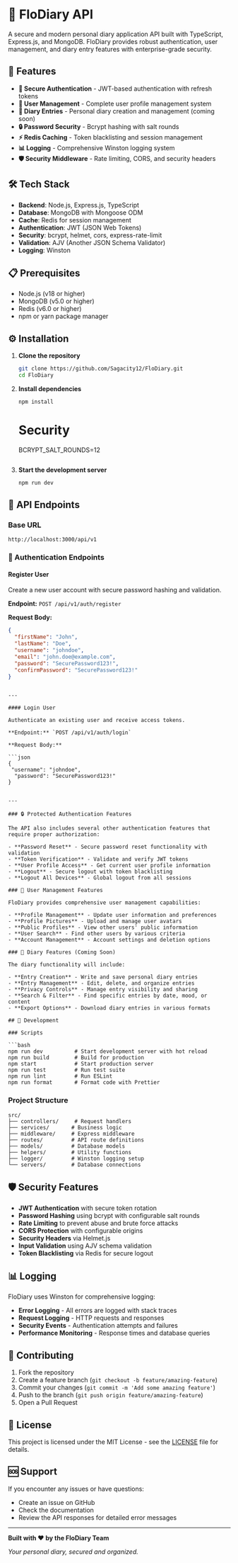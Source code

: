 # 📖 FloDiary API

A secure and modern personal diary application API built with TypeScript, Express.js, and MongoDB. FloDiary provides robust authentication, user management, and diary entry features with enterprise-grade security.

## 🚀 Features

- **🔐 Secure Authentication** - JWT-based authentication with refresh tokens
- **👤 User Management** - Complete user profile management system
- **📝 Diary Entries** - Personal diary creation and management (coming soon)
- **🔒 Password Security** - Bcrypt hashing with salt rounds
- **⚡ Redis Caching** - Token blacklisting and session management
- **📊 Logging** - Comprehensive Winston logging system
- **🛡️ Security Middleware** - Rate limiting, CORS, and security headers

## 🛠️ Tech Stack

- **Backend**: Node.js, Express.js, TypeScript
- **Database**: MongoDB with Mongoose ODM
- **Cache**: Redis for session management
- **Authentication**: JWT (JSON Web Tokens)
- **Security**: bcrypt, helmet, cors, express-rate-limit
- **Validation**: AJV (Another JSON Schema Validator)
- **Logging**: Winston

## 📋 Prerequisites

- Node.js (v18 or higher)
- MongoDB (v5.0 or higher)
- Redis (v6.0 or higher)
- npm or yarn package manager

## ⚙️ Installation

1. **Clone the repository**

   ```bash
   git clone https://github.com/Sagacity12/FloDiary.git
   cd FloDiary
   ```

2. **Install dependencies**

   ```bash
   npm install
   ```


   # Security
   BCRYPT_SALT_ROUNDS=12
   ```

4. **Start the development server**
   ```bash
   npm run dev
   ```

## 🔗 API Endpoints

### Base URL

```
http://localhost:3000/api/v1
```

### 🔐 Authentication Endpoints

#### Register User

Create a new user account with secure password hashing and validation.

**Endpoint:** `POST /api/v1/auth/register`

**Request Body:**

```json
{
  "firstName": "John",
  "lastName": "Doe",
  "username": "johndoe",
  "email": "john.doe@example.com",
  "password": "SecurePassword123!",
  "confirmPassword": "SecurePassword123!"
}
```

```

---

#### Login User

Authenticate an existing user and receive access tokens.

**Endpoint:** `POST /api/v1/auth/login`

**Request Body:**

```json
{
 "username": "johndoe",
  "password": "SecurePassword123!"
}
```




```

---

### 🔒 Protected Authentication Features

The API also includes several other authentication features that require proper authorization:

- **Password Reset** - Secure password reset functionality with validation
- **Token Verification** - Validate and verify JWT tokens
- **User Profile Access** - Get current user profile information
- **Logout** - Secure logout with token blacklisting
- **Logout All Devices** - Global logout from all sessions

### 👤 User Management Features

FloDiary provides comprehensive user management capabilities:

- **Profile Management** - Update user information and preferences
- **Profile Pictures** - Upload and manage user avatars
- **Public Profiles** - View other users' public information
- **User Search** - Find other users by various criteria
- **Account Management** - Account settings and deletion options

### 📝 Diary Features (Coming Soon)

The diary functionality will include:

- **Entry Creation** - Write and save personal diary entries
- **Entry Management** - Edit, delete, and organize entries
- **Privacy Controls** - Manage entry visibility and sharing
- **Search & Filter** - Find specific entries by date, mood, or content
- **Export Options** - Download diary entries in various formats

## 🔧 Development

### Scripts

```bash
npm run dev          # Start development server with hot reload
npm run build        # Build for production
npm start            # Start production server
npm run test         # Run test suite
npm run lint         # Run ESLint
npm run format       # Format code with Prettier
```

### Project Structure

```
src/
├── controllers/     # Request handlers
├── services/       # Business logic
├── middleware/     # Express middleware
├── routes/         # API route definitions
├── models/         # Database models
├── helpers/        # Utility functions
├── logger/         # Winston logging setup
└── servers/        # Database connections
```

## 🛡️ Security Features

- **JWT Authentication** with secure token rotation
- **Password Hashing** using bcrypt with configurable salt rounds
- **Rate Limiting** to prevent abuse and brute force attacks
- **CORS Protection** with configurable origins
- **Security Headers** via Helmet.js
- **Input Validation** using AJV schema validation
- **Token Blacklisting** via Redis for secure logout

## 📊 Logging

FloDiary uses Winston for comprehensive logging:

- **Error Logging** - All errors are logged with stack traces
- **Request Logging** - HTTP requests and responses
- **Security Events** - Authentication attempts and failures
- **Performance Monitoring** - Response times and database queries

## 🤝 Contributing

1. Fork the repository
2. Create a feature branch (`git checkout -b feature/amazing-feature`)
3. Commit your changes (`git commit -m 'Add some amazing feature'`)
4. Push to the branch (`git push origin feature/amazing-feature`)
5. Open a Pull Request

## 📄 License

This project is licensed under the MIT License - see the [LICENSE](LICENSE) file for details.

## 🆘 Support

If you encounter any issues or have questions:

- Create an issue on GitHub
- Check the documentation
- Review the API responses for detailed error messages

---

**Built with ❤️ by the FloDiary Team**

_Your personal diary, secured and organized._

